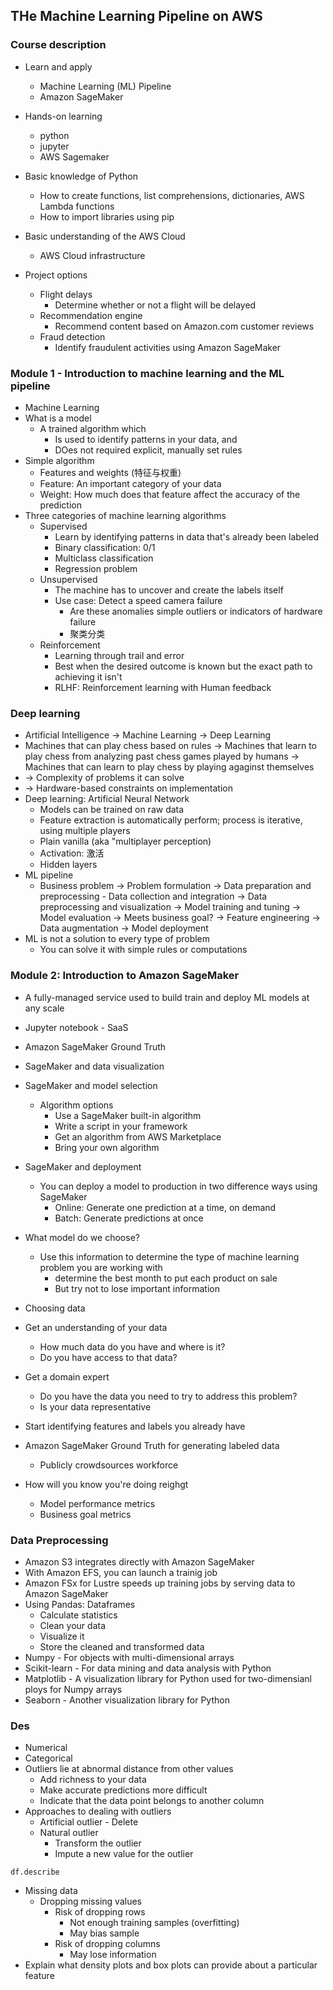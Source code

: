 ## THe Machine Learning Pipeline on AWS

### Course description

- Learn and apply
    - Machine Learning (ML) Pipeline
    - Amazon SageMaker
- Hands-on learning
    - python
    - jupyter
    - AWS Sagemaker
- Basic knowledge of Python
    - How to create functions, list comprehensions, dictionaries, AWS Lambda functions
    - How to import libraries using pip
- Basic understanding of the AWS Cloud
    - AWS Cloud infrastructure

- Project options
    - Flight delays
        - Determine whether or not a flight will be delayed
    - Recommendation engine
        - Recommend content based on Amazon.com customer reviews
    - Fraud detection
        - Identify fraudulent activities using Amazon SageMaker

### Module 1 - Introduction to machine learning and the ML pipeline

- Machine Learning
- What is a model
    - A trained algorithm which
        - Is used to identify patterns in your data, and
        - DOes not required explicit, manually set rules
- Simple algorithm
    - Features and weights (特征与权重)
    - Feature: An important category of your data
    - Weight: How much does that feature affect the accuracy of the prediction
- Three categories of machine learning algorithms
    - Supervised
        - Learn by identifying patterns in data that's already been labeled
        - Binary classification: 0/1
        - Multiclass classification
        - Regression problem
    - Unsupervised
        - The machine has to uncover and create the labels itself
        - Use case: Detect a speed camera failure
            - Are these anomalies simple outliers or indicators of hardware failure
            - 聚类分类
    - Reinforcement
        - Learning through trail and error
        - Best when the desired outcome is known but the exact path to achieving it isn't
        - RLHF: Reinforcement learning with Human feedback

### Deep learning

- Artificial Intelligence -> Machine Learning -> Deep Learning
- Machines that can play chess based on rules -> Machines that learn to play chess from analyzing past chess games
  played by humans -> Machines that can learn to play chess by playing agaginst themselves
- -> Complexity of problems it can solve
- -> Hardware-based constraints on implementation
- Deep learning: Artificial Neural Network
    - Models can be trained on raw data
    - Feature extraction is automatically perform; process is iterative, using multiple players
    - Plain vanilla (aka "multiplayer perception)
    - Activation: 激活
    - Hidden layers
- ML pipeline
    - Business problem -> Problem formulation -> Data preparation and preprocessing - Data collection and integration ->
      Data preprocessing and visualization -> Model training and tuning -> Model evaluation -> Meets business goal?
      -> Feature engineering -> Data augmentation -> Model deployment
- ML is not a solution to every type of problem
    - You can solve it with simple rules or computations

### Module 2: Introduction to Amazon SageMaker

- A fully-managed service used to build train and deploy ML models at any scale
- Jupyter notebook - SaaS
- Amazon SageMaker Ground Truth
- SageMaker and data visualization
- SageMaker and model selection
    - Algorithm options
        - Use a SageMaker built-in algorithm
        - Write a script in your framework
        - Get an algorithm from AWS Marketplace
        - Bring your own algorithm
- SageMaker and deployment
    - You can deploy a model to production in two difference ways using SageMaker
        - Online: Generate one prediction at a time, on demand
        - Batch: Generate predictions at once

- What model do we choose?
    - Use this information to determine the type of machine learning problem you are working with
        - determine the best month to put each product on sale
        - But try not to lose important information
- Choosing data
- Get an understanding of your data
    - How much data do you have and where is it?
    - Do you have access to that data?
- Get a domain expert
    - Do you have the data you need to try to address this problem?
    - Is your data representative
- Start identifying features and labels you already have
- Amazon SageMaker Ground Truth for generating labeled data
    - Publicly crowdsources workforce
- How will you know you're doing reighgt
    - Model performance metrics
    - Business goal metrics

### Data Preprocessing

- Amazon S3 integrates directly with Amazon SageMaker
- With Amazon EFS, you can launch a trainig job
- Amazon FSx for Lustre speeds up training jobs by serving data to Amazon SageMaker
- Using Pandas: Dataframes
    - Calculate statistics
    - Clean your data
    - Visualize it
    - Store the cleaned and transformed data
- Numpy - For objects with multi-dimensional arrays
- Scikit-learn - For data mining and data analysis with Python
- Matplotlib - A visualization library for Python used for two-dimensianl ploys for Numpy arrays
- Seaborn - Another visualization library for Python

### Des

- Numerical
- Categorical
- Outliers lie at abnormal distance from other values
    - Add richness to your data
    - Make accurate predictions more difficult
    - Indicate that the data point belongs to another column
- Approaches to dealing with outliers
    - Artificial outlier - Delete
    - Natural outlier
        - Transform the outlier
        - Impute a new value for the outlier

```
df.describe
```

- Missing data
    - Dropping missing values
        - Risk of dropping rows
            - Not enough training samples (overfitting)
            - May bias sample
        - Risk of dropping columns
            - May lose information
- Explain what density plots and box plots can provide about a particular feature
